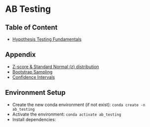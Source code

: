 # AB Testing

## Table of Content

- [Hypothesis Testing Fundamentals](./docs/hypothesis_testing_fundamentals.md)

## Appendix

- [Z-score & Standard Normal (z) distribution](./docs/concepts/z_score.md)
- [Bootstrap Sampling](./docs/concepts/boostrap_sampling.md)
- [Confidence Intervals](./docs/concepts/confidence_intervals.md)

## Environment Setup

- Create the new conda environment (if not exist): `conda create -n ab_testing`
- Activate the environment: `conda activate ab_testing`
- Install dependencies:
